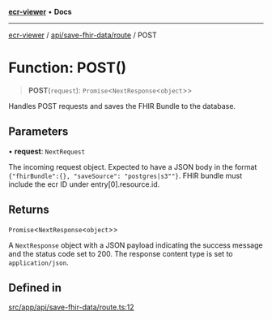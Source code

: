 [**ecr-viewer**](../../../../README.md) • **Docs**

***

[ecr-viewer](../../../../README.md) / [api/save-fhir-data/route](../README.md) / POST

# Function: POST()

> **POST**(`request`): `Promise`\<`NextResponse`\<`object`\>\>

Handles POST requests and saves the FHIR Bundle to the database.

## Parameters

• **request**: `NextRequest`

The incoming request object. Expected to have a JSON body in the format `{"fhirBundle":{}, "saveSource": "postgres|s3""}`. FHIR bundle must include the ecr ID under entry[0].resource.id.

## Returns

`Promise`\<`NextResponse`\<`object`\>\>

A `NextResponse` object with a JSON payload indicating the success message and the status code set to 200. The response content type is set to `application/json`.

## Defined in

[src/app/api/save-fhir-data/route.ts:12](https://github.com/CDCgov/phdi/blob/fa63a85e5b4651bdfc0d25ecc23a67e11fbcba18/containers/ecr-viewer/src/app/api/save-fhir-data/route.ts#L12)
